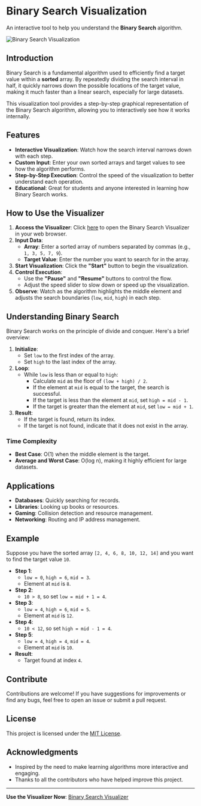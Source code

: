 # Binary Search Visualization

An interactive tool to help you understand the **Binary Search** algorithm.

![Binary Search Visualization](https://github.com/user-attachments/assets/f2fc9490-e35b-48f0-bf93-3281c500c858)

## Introduction

Binary Search is a fundamental algorithm used to efficiently find a target value within a **sorted** array. By repeatedly dividing the search interval in half, it quickly narrows down the possible locations of the target value, making it much faster than a linear search, especially for large datasets.

This visualization tool provides a step-by-step graphical representation of the Binary Search algorithm, allowing you to interactively see how it works internally.

## Features

- **Interactive Visualization**: Watch how the search interval narrows down with each step.
- **Custom Input**: Enter your own sorted arrays and target values to see how the algorithm performs.
- **Step-by-Step Execution**: Control the speed of the visualization to better understand each operation.
- **Educational**: Great for students and anyone interested in learning how Binary Search works.

## How to Use the Visualizer

1. **Access the Visualizer**: Click [here](https://3disturbed.github.io/BinarySearchVisual/BinarySearchVisualizer.html) to open the Binary Search Visualizer in your web browser.
2. **Input Data**:
   - **Array**: Enter a sorted array of numbers separated by commas (e.g., `1, 3, 5, 7, 9`).
   - **Target Value**: Enter the number you want to search for in the array.
3. **Start Visualization**: Click the **"Start"** button to begin the visualization.
4. **Control Execution**:
   - Use the **"Pause"** and **"Resume"** buttons to control the flow.
   - Adjust the speed slider to slow down or speed up the visualization.
5. **Observe**: Watch as the algorithm highlights the middle element and adjusts the search boundaries (`low`, `mid`, `high`) in each step.

## Understanding Binary Search

Binary Search works on the principle of divide and conquer. Here's a brief overview:

1. **Initialize**:
   - Set `low` to the first index of the array.
   - Set `high` to the last index of the array.
2. **Loop**:
   - While `low` is less than or equal to `high`:
     - Calculate `mid` as the floor of `(low + high) / 2`.
     - If the element at `mid` is equal to the target, the search is successful.
     - If the target is less than the element at `mid`, set `high = mid - 1`.
     - If the target is greater than the element at `mid`, set `low = mid + 1`.
3. **Result**:
   - If the target is found, return its index.
   - If the target is not found, indicate that it does not exist in the array.

### Time Complexity

- **Best Case**: O(1) when the middle element is the target.
- **Average and Worst Case**: O(log n), making it highly efficient for large datasets.

## Applications

- **Databases**: Quickly searching for records.
- **Libraries**: Looking up books or resources.
- **Gaming**: Collision detection and resource management.
- **Networking**: Routing and IP address management.

## Example

Suppose you have the sorted array `[2, 4, 6, 8, 10, 12, 14]` and you want to find the target value `10`.

- **Step 1**:
  - `low = 0`, `high = 6`, `mid = 3`.
  - Element at `mid` is `8`.
- **Step 2**:
  - `10 > 8`, so set `low = mid + 1 = 4`.
- **Step 3**:
  - `low = 4`, `high = 6`, `mid = 5`.
  - Element at `mid` is `12`.
- **Step 4**:
  - `10 < 12`, so set `high = mid - 1 = 4`.
- **Step 5**:
  - `low = 4`, `high = 4`, `mid = 4`.
  - Element at `mid` is `10`.
- **Result**:
  - Target found at index `4`.

## Contribute

Contributions are welcome! If you have suggestions for improvements or find any bugs, feel free to open an issue or submit a pull request.

## License

This project is licensed under the [MIT License](LICENSE).

## Acknowledgments

- Inspired by the need to make learning algorithms more interactive and engaging.
- Thanks to all the contributors who have helped improve this project.

---

**Use the Visualizer Now**: [Binary Search Visualizer](https://3disturbed.github.io/BinarySearchVisual/BinarySearchVisualizer.html)
